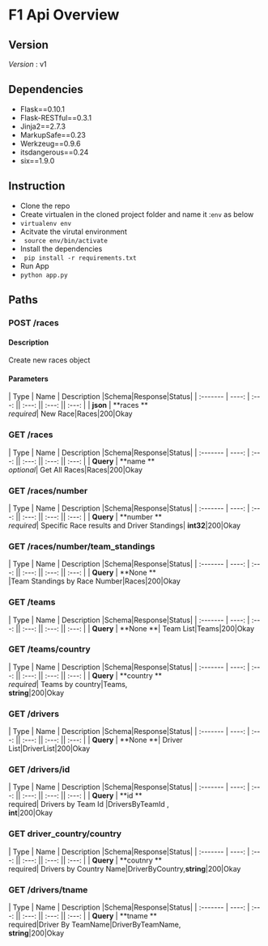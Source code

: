 # F1 Api Overview

## Version
*Version* : v1

## Dependencies
-   Flask==0.10.1
-   Flask-RESTful==0.3.1
-   Jinja2==2.7.3
-   MarkupSafe==0.23
-   Werkzeug==0.9.6
-   itsdangerous==0.24
-   six==1.9.0


## Instruction
-   Clone the repo
-   Create virtualen in the cloned project folder and name it :``` env ``` as below
-   ``` virtualenv env ```
-   Acitvate the virutal environment
-   ``` source env/bin/activate```
-   Install the dependencies
-   ``` pip install -r requirements.txt```
-   Run App
-   ``` python app.py ```


## Paths
### POST /races
#### Description
Create new races object
#### Parameters

| Type     | Name | Description |Schema|Response|Status|
| :------- | ----: | :---: || :---: || :---: || :---: |
| **json** | **races **<br>*required*| New Race|Races|200|Okay

### GET /races

| Type     | Name | Description |Schema|Response|Status|
| :------- | ----: | :---: || :---: || :---: || :---: |
| **Query** | **name **<br>*optional*| Get All Races|Races|200|Okay

### GET /races/number
| Type     | Name | Description |Schema|Response|Status|
| :------- | ----: | :---: || :---: || :---: || :---: |
| **Query** | **number **<br>*required*| Specific Race results and Driver Standings| **int32**|200|Okay

### GET /races/number/team_standings
| Type     | Name | Description |Schema|Response|Status|
| :------- | ----: | :---: || :---: || :---: || :---: |
| **Query** | **None **<br>|Team Standings by Race Number|Races|200|Okay

### GET /teams
| Type     | Name | Description |Schema|Response|Status|
| :------- | ----: | :---: || :---: || :---: || :---: |
| **Query** | **None **| Team List|Teams|200|Okay

### GET /teams/country
| Type     | Name | Description |Schema|Response|Status|
| :------- | ----: | :---: || :---: || :---: || :---: |
| **Query** | **country **<br>*required*| Teams by country|Teams,<br> **string**|200|Okay

### GET /drivers

| Type     | Name | Description |Schema|Response|Status|
| :------- | ----: | :---: || :---: || :---: || :---: |
| **Query** | **None **| Driver List|DriverList|200|Okay

### GET /drivers/id
| Type     | Name | Description |Schema|Response|Status|
| :------- | ----: | :---: || :---: || :---: || :---: |
| **Query** | **id **<br>required| Drivers by Team Id |DriversByTeamId ,<br>**int**|200|Okay

### GET driver_country/country
| Type     | Name | Description |Schema|Response|Status|
| :------- | ----: | :---: || :---: || :---: || :---: |
| **Query** | **coutnry **<br >required| Drivers by Country Name|DriverByCountry,**string**|200|Okay


### GET /drivers/tname
| Type     | Name | Description |Schema|Response|Status|
| :------- | ----: | :---: || :---: || :---: || :---: |
| **Query** | **tname **<br> required|Driver By TeamName|DriverByTeamName,<br>**string**|200|Okay



